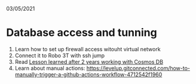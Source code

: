 03/05/2021

# Database access and tunning

1. Learn how to set up firewall access witouht virtual network
2. Connect it to Robo 3T with ssh jump
3. Read [Lesson learned after 2 years working with Cosmos DB](https://weblogs.asp.net/morteza/lesson-learned-after-2-years-working-with-cosmos-db)
4. Learn about manual actions: https://levelup.gitconnected.com/how-to-manually-trigger-a-github-actions-workflow-4712542f1960

